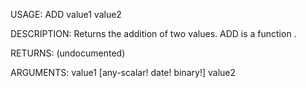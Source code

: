 USAGE:
     ADD value1 value2 

DESCRIPTION:
     Returns the addition of two values.
     ADD is a function .

RETURNS:
    (undocumented)

ARGUMENTS:
    value1 [any-scalar! date! binary!]
    value2
